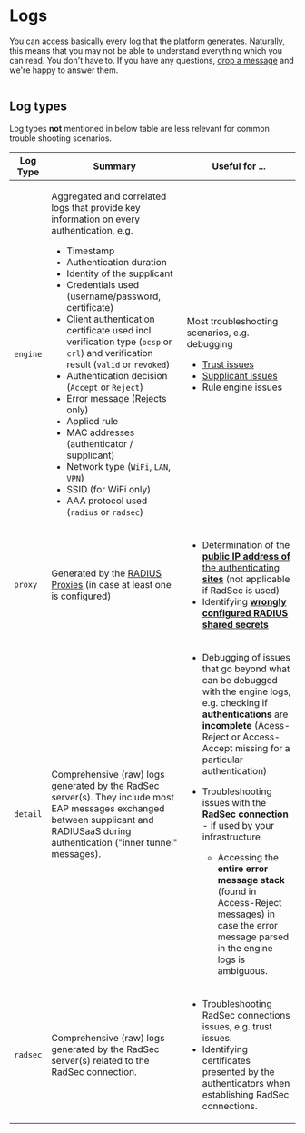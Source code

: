 # Logs

You can access basically every log that the platform generates. Naturally, this means that you may not be able to understand everything which you can read. You don't have to. If you have any questions, [drop a message](https://www.radius-as-a-service.com/drop-a-question) and we're happy to answer them.

<figure><img src="../../../.gitbook/assets/2024-05-13_12h16_21.gif" alt=""><figcaption></figcaption></figure>

## Log types

Log types **not** mentioned in below table are less relevant for common trouble shooting scenarios.

| Log Type | Summary                                                                                                                                                                                                                                                                                                                                                                                                                                                                                                                                                                                                                                                                                                                                                                                                                 | Useful for ...                                                                                                                                                                                                                                                                                                                                                                                                                                                                                                                                              |
| -------- | ----------------------------------------------------------------------------------------------------------------------------------------------------------------------------------------------------------------------------------------------------------------------------------------------------------------------------------------------------------------------------------------------------------------------------------------------------------------------------------------------------------------------------------------------------------------------------------------------------------------------------------------------------------------------------------------------------------------------------------------------------------------------------------------------------------------------- | ----------------------------------------------------------------------------------------------------------------------------------------------------------------------------------------------------------------------------------------------------------------------------------------------------------------------------------------------------------------------------------------------------------------------------------------------------------------------------------------------------------------------------------------------------------- |
| `engine` | <p>Aggregated and correlated logs that provide key information on every authentication, e.g.</p><ul><li>Timestamp</li><li>Authentication duration</li><li>Identity of the supplicant</li><li>Credentials used (username/password, certificate)</li><li>Client authentication certificate used incl. verification type (<code>ocsp</code> or <code>crl</code>) and verification result (<code>valid</code> or <code>revoked</code>)</li><li>Authentication decision (<code>Accept</code> or <code>Reject</code>)</li><li>Error message (Rejects only)</li><li>Applied rule</li><li>MAC addresses (authenticator / supplicant)</li><li>Network type (<code>WiFi</code>, <code>LAN</code>, <code>VPN</code>)</li><li>SSID (for WiFi only)</li><li>AAA protocol used (<code>radius</code> or <code>radsec</code>)</li></ul> | <p>Most troubleshooting scenarios, e.g. debugging</p><ul><li><a href="../../other/troubleshooting.md#unknown-ca">Trust issues</a></li><li><a href="../../other/troubleshooting.md#fatal-decrypt-or-access-denied">Supplicant issues</a></li><li>Rule engine issues</li></ul>                                                                                                                                                                                                                                                                                |
| `proxy`  | Generated by the [RADIUS Proxies](../settings/settings-proxy.md) (in case at least one is configured)                                                                                                                                                                                                                                                                                                                                                                                                                                                                                                                                                                                                                                                                                                                   | <ul><li>Determination of the <a href="../../other/faqs/general.md#how-can-i-identify-the-public-ip-address-pip-of-the-site-from-which-an-authentication-originates"><strong>public IP address of</strong> the authenticating <strong>sites</strong></a> (not applicable if RadSec is used)</li><li>Identifying <a href="../../other/troubleshooting.md#wrong-shared-radius-secret"><strong>wrongly configured RADIUS shared secrets</strong></a></li></ul>                                                                                                  |
| `detail` | Comprehensive (raw) logs generated by the RadSec server(s). They include most EAP messages exchanged between supplicant and RADIUSaaS during authentication ("inner tunnel" messages).                                                                                                                                                                                                                                                                                                                                                                                                                                                                                                                                                                                                                                  | <ul><li>Debugging of issues that go beyond what can be debugged with the engine logs, e.g. checking if <strong>authentications</strong> are <strong>incomplete</strong> (Acess-Reject or Access-Accept missing for a particular authentication)</li><li><p>Troubleshooting issues with the <strong>RadSec connection</strong> - if used by your infrastructure</p><ul><li>Accessing the <strong>entire error message stack</strong> (found in Access-Reject messages) in case the error message parsed in the engine logs is ambiguous.</li></ul></li></ul> |
| `radsec` | Comprehensive (raw) logs generated by the RadSec server(s) related to the RadSec connection.                                                                                                                                                                                                                                                                                                                                                                                                                                                                                                                                                                                                                                                                                                                            | <ul><li>Troubleshooting RadSec connections issues, e.g. trust issues.</li><li>Identifying certificates presented by the authenticators when establishing RadSec connections.</li></ul>                                                                                                                                                                                                                                                                                                                                                                      |

